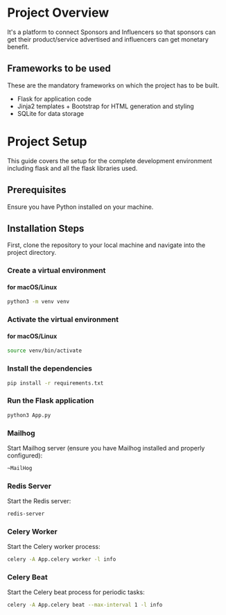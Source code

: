 # Project Overview
It's a platform to connect Sponsors and Influencers so that sponsors can get their product/service advertised and influencers can get monetary benefit. 

## Frameworks to be used
These are the mandatory frameworks on which the project has to be built.
 - Flask for application code
 - Jinja2 templates + Bootstrap for HTML generation and styling
 - SQLite for data storage

# Project Setup

This guide covers the setup for the complete development environment including flask and all the flask libraries used.

## Prerequisites

Ensure you have Python installed on your machine.

## Installation Steps

First, clone the repository to your local machine and navigate into the project directory.

### Create a virtual environment
#### for macOS/Linux
```bash
python3 -m venv venv
```

### Activate the virtual environment
#### for macOS/Linux
```bash
source venv/bin/activate
```

### Install the dependencies
```bash
pip install -r requirements.txt
```

### Run the Flask application
```bash
python3 App.py
```

### Mailhog
Start Mailhog server (ensure you have Mailhog installed and properly configured):
```bash
~MailHog
```

### Redis Server
Start the Redis server:
```bash
redis-server
```

### Celery Worker
Start the Celery worker process:
```bash
celery -A App.celery worker -l info
```

### Celery Beat
Start the Celery beat process for periodic tasks:
```bash
celery -A App.celery beat --max-interval 1 -l info
```